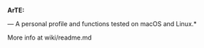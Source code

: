 **ArTE:**

— A personal profile and functions tested on macOS and Linux.*



More info at wiki/readme.md